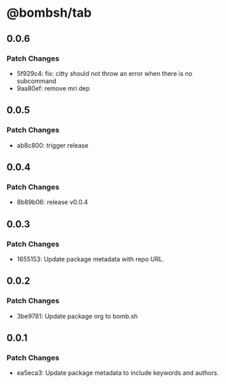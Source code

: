 # @bombsh/tab

## 0.0.6

### Patch Changes

- 5f929c4: fix: citty should not throw an error when there is no subcommand
- 9aa80ef: remove mri dep

## 0.0.5

### Patch Changes

- ab8c800: trigger release

## 0.0.4

### Patch Changes

- 8b89b06: release v0.0.4

## 0.0.3

### Patch Changes

- 1655153: Update package metadata with repo URL.

## 0.0.2

### Patch Changes

- 3be9781: Update package org to bomb.sh

## 0.0.1

### Patch Changes

- ea5eca3: Update package metadata to include keywords and authors.
